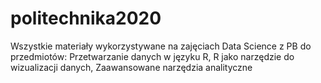 # politechnika2020
Wszystkie materiały wykorzystywane na zajęciach Data Science z PB do przedmiotów: Przetwarzanie danych w języku R, R jako narzędzie do wizualizacji danych, Zaawansowane narzędzia analityczne
